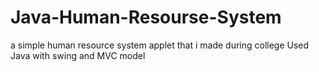 # Java-Human-Resourse-System
a simple human resource system applet that i made during college Used Java with swing and MVC model

